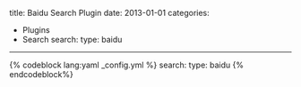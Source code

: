 title: Baidu Search Plugin
date: 2013-01-01
categories:
- Plugins
- Search
search:
    type: baidu
---

{% codeblock lang:yaml _config.yml %}
search:
    type: baidu
{% endcodeblock%}
